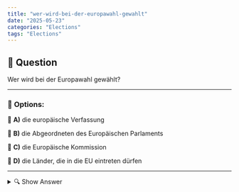 ```yaml
---
title: "wer-wird-bei-der-europawahl-gewahlt"
date: "2025-05-23"
categories: "Elections"
tags: "Elections"
---
```


## 📌 **Question**

Wer wird bei der Europawahl gewählt?



---

### 📝 **Options:**

🔘 **A)** die europäische Verfassung

🔘 **B)** die Abgeordneten des Europäischen Parlaments

🔘 **C)** die Europäische Kommission

🔘 **D)** die Länder, die in die EU eintreten dürfen

---

<details>
  <summary>🔍 Show Answer</summary>

  <p>
💡  <b>Correct Answer:</b>  b
  </p>
  <p>
    📖<b>Explanation:</b>
    Bei der Europawahl werden die Bürgerinnen und Bürger der EU dazu aufgerufen, die Mitglieder des Europäischen Parlaments zu wählen. Diese Wahlen finden alle fünf Jahre in allen Mitgliedstaaten der Europäischen Union statt. Das Europäische Parlament spielt eine zentrale Rolle in der Gesetzgebung der EU und repräsentiert die Interessen der Bürgerinnen und Bürger auf europäischer Ebene. Im Kontext dieser Frage geht es darum, diejenigen zu bestimmen, die die legislative Gewalt in der EU ausüben, nicht um die Verfassung, die Kommission oder die EU-Erweiterung.
  </p>
</details>

